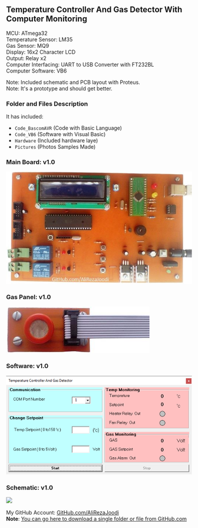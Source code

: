 ## Temperature Controller And Gas Detector With Computer Monitoring

MCU:        		ATmega32  
Temperature Sensor:     LM35  
Gas Sensor:     	MQ9  
Display:    		16x2 Character LCD  
Output:			Relay x2   
Computer Interfacing:	UART to USB Converter with FT232BL  
Computer Software:	VB6  

Note: Included schematic and PCB layout with Proteus.  
Note: It's a prototype and should get better.  

### Folder and Files Description
It has included:
- `Code_BascomAVR` (Code with Basic Language)
- `Code_VB6` (Software with Visual Basic)
- `Hardware` (Included hardware laye)
- `Pictures` (Photos Samples Made)

### Main Board: v1.0
![](Pictures/v1.0.jpg)

### Gas Panel: v1.0
![](Pictures/GasPanel_v1.0.jpg)

### Software: v1.0
![](Code_VB6/v1.0.png)

### Schematic: v1.0
![](Hardware_USB_FT232BL/v1.0.png)


My GitHub Account: [GitHub.com/AliRezaJoodi](https://github.com/AliRezaJoodi)  
**Note**: [You can go here to download a single folder or file from GitHub.com](https://minhaskamal.github.io/DownGit/#/home)
